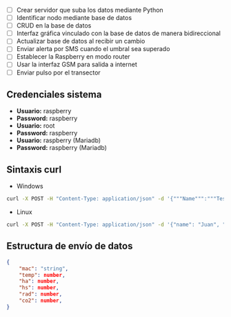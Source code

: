 - [ ] Crear servidor que suba los datos mediante Python
- [ ] Identificar nodo mediante base de datos
- [ ] CRUD en la base de datos
- [ ] Interfaz gráfica vinculado con la base de datos de manera bidireccional
- [ ] Actualizar base de datos al recibir un cambio
- [ ] Enviar alerta por SMS cuando el umbral sea superado
- [ ] Establecer la Raspberry en modo router
- [ ] Usar la interfaz GSM para salida a internet
- [ ] Enviar pulso por el transector
## Credenciales sistema
- **Usuario:** raspberry
- **Password:** raspberry
- **Usuario:** root
- **Password:** raspberry
- **Usuario:** raspberry (Mariadb)
- **Password:** raspberry (Mariadb)
## Sintaxis curl 
- Windows
```bash
curl -X POST -H "Content-Type: application/json" -d '{"""Name""":"""Test Value"""}' http://192.168.1.7:8080
```
- Linux
```bash
curl -X POST -H "Content-Type: application/json" -d '{"name": "Juan", "age": 30}' http://192.168.1.7:8080
```
## Estructura de envío de datos
```json
{
	"mac": "string",
	"temp": number,
	"ha": number,
	"hs": number,
	"rad": number,
	"co2": number,
}
```
